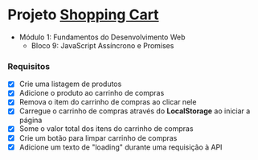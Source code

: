 # Projeto [Shopping Cart](https://github.com/tryber/sd-012-project-shopping-cart/pull/91)
  - Módulo 1: Fundamentos do Desenvolvimento Web
    - Bloco 9: JavaScript Assíncrono e Promises

### Requisitos
- [x] Crie uma listagem de produtos
- [x] Adicione o produto ao carrinho de compras
- [x] Remova o item do carrinho de compras ao clicar nele
- [x] Carregue o carrinho de compras através do **LocalStorage** ao iniciar a página
- [x] Some o valor total dos itens do carrinho de compras
- [x] Crie um botão para limpar carrinho de compras
- [x] Adicione um texto de "loading" durante uma requisição à API

